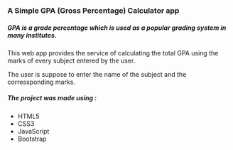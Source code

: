 <h3>A Simple GPA (Gross Percentage) Calculator app</h3>
<h5>GPA is a grade percentage which is used as a popular grading system in many institutes.</h5>
<p>This web app provides the service of calculating the total GPA using the marks of every subject entered by the user.</p>
<p>The user is suppose to enter the name of the subject and the corressponding marks.</p>
<h5>The project was made using : </h5>
<ul>
<li>HTML5</li>
<li>CSS3</li>
<li>JavaScript</li>
<li>Bootstrap</li>
</ul>
